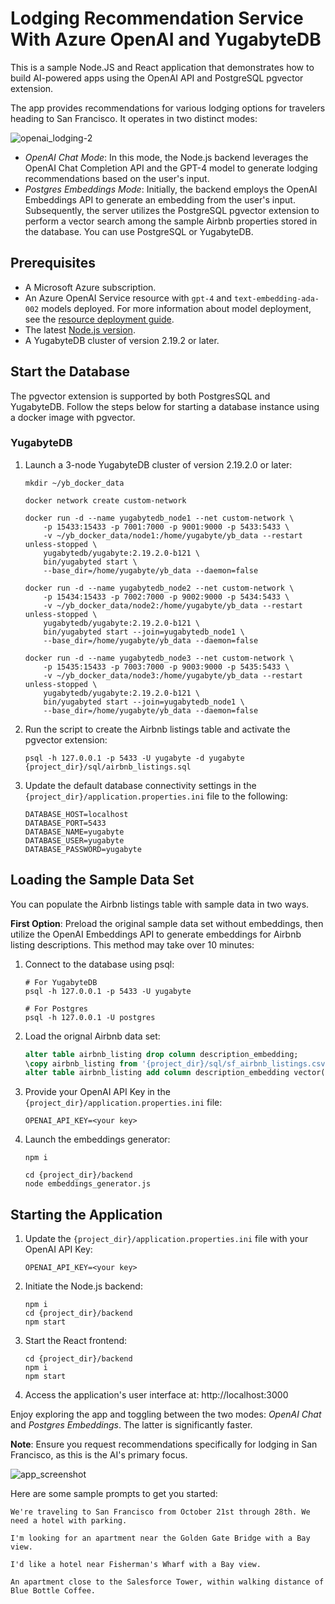 # Lodging Recommendation Service With Azure OpenAI and YugabyteDB

This is a sample Node.JS and React application that demonstrates how to build AI-powered apps using the OpenAI API and PostgreSQL pgvector extension.

The app provides recommendations for various lodging options for travelers heading to San Francisco. It operates in two distinct modes:

![openai_lodging-2](https://github.com/YugabyteDB-Samples/openai-pgvector-lodging-service/assets/1537233/99d8c571-bf6c-4bab-970c-5df9f6a76080)

* *OpenAI Chat Mode*: In this mode, the Node.js backend leverages the OpenAI Chat Completion API and the GPT-4 model to generate lodging recommendations based on the user's input.
* *Postgres Embeddings Mode*: Initially, the backend employs the OpenAI Embeddings API to generate an embedding from the user's input. Subsequently, the server utilizes the PostgreSQL pgvector extension to perform a vector search among the sample Airbnb properties stored in the database. You can use PostgreSQL or YugabyteDB.

## Prerequisites

* A Microsoft Azure subscription.
* An Azure OpenAI Service resource with `gpt-4` and `text-embedding-ada-002` models deployed. For more information about model deployment, see the [resource deployment guide](https://learn.microsoft.com/en-us/azure/ai-services/openai/how-to/create-resource?pivots=web-portal).
* The latest [Node.js version](https://github.com/nodejs/release#release-schedule).
* A YugabyteDB cluster of version 2.19.2 or later.

## Start the Database

The pgvector extension is supported by both PostgresSQL and YugabyteDB. Follow the steps below for starting a database instance using a docker image with pgvector. 

### YugabyteDB 

1. Launch a 3-node YugabyteDB cluster of version 2.19.2.0 or later:
    ```shell
    mkdir ~/yb_docker_data

    docker network create custom-network

    docker run -d --name yugabytedb_node1 --net custom-network \
        -p 15433:15433 -p 7001:7000 -p 9001:9000 -p 5433:5433 \
        -v ~/yb_docker_data/node1:/home/yugabyte/yb_data --restart unless-stopped \
        yugabytedb/yugabyte:2.19.2.0-b121 \
        bin/yugabyted start \
        --base_dir=/home/yugabyte/yb_data --daemon=false
    
    docker run -d --name yugabytedb_node2 --net custom-network \
        -p 15434:15433 -p 7002:7000 -p 9002:9000 -p 5434:5433 \
        -v ~/yb_docker_data/node2:/home/yugabyte/yb_data --restart unless-stopped \
        yugabytedb/yugabyte:2.19.2.0-b121 \
        bin/yugabyted start --join=yugabytedb_node1 \
        --base_dir=/home/yugabyte/yb_data --daemon=false
        
    docker run -d --name yugabytedb_node3 --net custom-network \
        -p 15435:15433 -p 7003:7000 -p 9003:9000 -p 5435:5433 \
        -v ~/yb_docker_data/node3:/home/yugabyte/yb_data --restart unless-stopped \
        yugabytedb/yugabyte:2.19.2.0-b121 \
        bin/yugabyted start --join=yugabytedb_node1 \
        --base_dir=/home/yugabyte/yb_data --daemon=false
    ```
2. Run the script to create the Airbnb listings table and activate the pgvector extension:
    ```shell
    psql -h 127.0.0.1 -p 5433 -U yugabyte -d yugabyte {project_dir}/sql/airbnb_listings.sql
    ```

3. Update the default database connectivity settings in the `{project_dir}/application.properties.ini` file to the following:
    ```properties
    DATABASE_HOST=localhost
    DATABASE_PORT=5433
    DATABASE_NAME=yugabyte
    DATABASE_USER=yugabyte
    DATABASE_PASSWORD=yugabyte
    ```

## Loading the Sample Data Set

You can populate the Airbnb listings table with sample data in two ways.

**First Option**: Preload the original sample data set without embeddings, then utilize the OpenAI Embeddings API to generate embeddings for Airbnb listing descriptions. This method may take over 10 minutes:

1. Connect to the database using psql:
    ```shell
    # For YugabyteDB
    psql -h 127.0.0.1 -p 5433 -U yugabyte

    # For Postgres 
    psql -h 127.0.0.1 -U postgres
    ```
2. Load the orignal Airbnb data set:
    ```sql
    alter table airbnb_listing drop column description_embedding;
    \copy airbnb_listing from '{project_dir}/sql/sf_airbnb_listings.csv' DELIMITER ',' CSV HEADER;
    alter table airbnb_listing add column description_embedding vector(1536);
    ```
3. Provide your OpenAI API Key in the `{project_dir}/application.properties.ini` file:
    ```shell
    OPENAI_API_KEY=<your key>
    ```
4. Launch the embeddings generator:
    ```shell
    npm i 

    cd {project_dir}/backend
    node embeddings_generator.js
    ```

## Starting the Application

1. Update the `{project_dir}/application.properties.ini` file with your OpenAI API Key:
    ```shell
    OPENAI_API_KEY=<your key>
    ```

2. Initiate the Node.js backend:
    ```shell
    npm i 
    cd {project_dir}/backend
    npm start
    ```
3. Start the React frontend:
    ```shell
    cd {project_dir}/backend
    npm i
    npm start
    ```

4. Access the application's user interface at:
    http://localhost:3000

Enjoy exploring the app and toggling between the two modes: *OpenAI Chat* and *Postgres Embeddings*. The latter is significantly faster.

**Note**: Ensure you request recommendations specifically for lodging in San Francisco, as this is the AI's primary focus.

![app_screenshot](https://github.com/YugabyteDB-Samples/openai-pgvector-lodging-service/assets/1537233/58c573d6-7632-4cf4-96e1-066d3b0c6314)

Here are some sample prompts to get you started:
```
We're traveling to San Francisco from October 21st through 28th. We need a hotel with parking.

I'm looking for an apartment near the Golden Gate Bridge with a Bay view.

I'd like a hotel near Fisherman's Wharf with a Bay view.

An apartment close to the Salesforce Tower, within walking distance of Blue Bottle Coffee.
```
